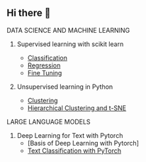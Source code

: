 ## Hi there 👋

DATA SCIENCE AND MACHINE LEARNING 
1. Supervised learning with scikit learn
   - [Classification](https://github.com/Joe-Naz01/telecom-churn-knn)
   - [Regression](https://github.com/Joe-Naz01/advertising-sales-regression)
   - [Fine Tuning](https://github.com/Joe-Naz01/fine_tuning_supervised)

2. Unsupervised learning in Python
   - [Clustering](https://github.com/Joe-Naz01/clustering)
   - [Hierarchical Clustering and t-SNE](https://github.com/Joe-Naz01/t-sne_cluster)


LARGE LANGUAGE MODELS
1. Deep Learning for Text with Pytorch
   - [Basis of Deep Learning with Pytorch]
   - [Text Classification with PyTorch](https://github.com/Joe-Naz01/text-classification-nlp/tree/main)

